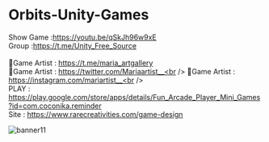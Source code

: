 # Orbits-Unity-Games<br />
Show Game :https://youtu.be/qSkJh96w9xE<br />
Group :https://t.me/Unity_Free_Source<br /><br />
🎨Game Artist : https://t.me/maria_artgallery<br />
🎨Game Artist : https://twitter.com/Mariaartist__<br />
🎨Game Artist : https://instagram.com/mariartist__<br /><br />
PLAY : https://play.google.com/store/apps/details/Fun_Arcade_Player_Mini_Games?id=com.coconika.reminder<br />
Site : https://www.rarecreativities.com/game-design <br />


![banner11](https://user-images.githubusercontent.com/83016119/210221912-814444e0-1f2b-4145-9355-dcd4f508baea.png)
